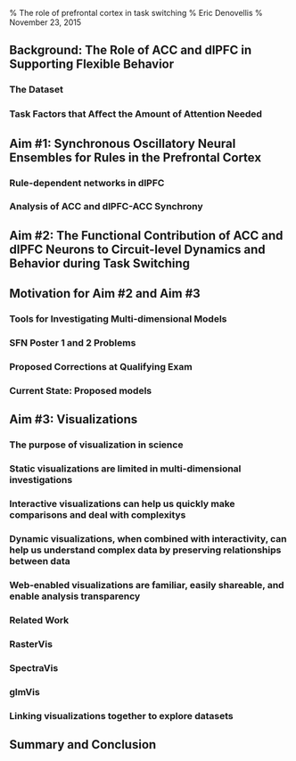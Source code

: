 % The role of prefrontal cortex in task switching
% Eric Denovellis
% November 23, 2015

## Background: The Role of ACC and dlPFC in Supporting Flexible Behavior

### The Dataset

### Task Factors that Aﬀect the Amount of Attention Needed

## Aim \#1: Synchronous Oscillatory Neural Ensembles for Rules in the Prefrontal Cortex

### Rule-dependent networks in dlPFC

### Analysis of ACC and dlPFC-ACC Synchrony

## Aim \#2: The Functional Contribution of ACC and dlPFC Neurons to Circuit-level Dynamics and Behavior during Task Switching

## Motivation for Aim \#2 and Aim \#3

### Tools for Investigating Multi-dimensional Models

### SFN Poster 1 and 2 Problems

### Proposed Corrections at Qualifying Exam

### Current State: Proposed models

## Aim \#3: Visualizations

### The purpose of visualization in science

### Static visualizations are limited in multi-dimensional investigations

### Interactive visualizations can help us quickly make comparisons and deal with complexitys

### Dynamic visualizations, when combined with interactivity, can help us understand complex data by preserving relationships between data

### Web-enabled visualizations are familiar, easily shareable, and enable analysis transparency

### Related Work

### RasterVis

### SpectraVis

### glmVis

### Linking visualizations together to explore datasets

## Summary and Conclusion
